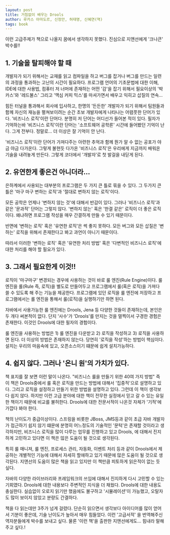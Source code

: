 ```yaml
---
layout: post
title: 거침없이 배우는 Drools
author: 루카스 아마도르, 신정안, 허태명, 신혜연(역)
tags: book
---
```


이런 고급주제가 책으로 나올지 꿈에서 생각하지 못했다. 진심으로 지앤선에게 '크나큰' 박수를!!

## 1. 기술을 탈피해야 할 때

개발자가 되기 위해서는 교재를 읽고 컴파일을 하고 버그를 잡거나 버그를 만드는 일련의 과정을 통과하는 고난의 시간이 필요하다. 프로그램 언어의 기초문법에 대한 이해, IDE에 대한 사용법, 컴퓨터 저 너머에 존재하는 어떤 '감'을 잡기 위해서 필요이상의 '박카스'와 '레드불스' 그리고 '맥심 커피 믹스'를 마셔가면서 배우고 익히고 삽질의 연속...

힘든 터널을 통과해서 회사에 입사하고, 한명의 '든든한' 개발자가 되기 위해서 팀원들과 함께 자신의 재능을 펼쳐보이려는 순간 초보 개발자에게 나타나는 어렴풋한 단어가 있다. '비즈니스 로직'이란 단어다. 분명히 저 단어는 어디선가 들어본 적이 있다. 필자가 기억하는바 '비즈니스 로직'이란 단어는 '소프트웨어 공학론' 시간에 들어봤던 기억이 난다. 그게 전부다. 정말로... 더 이상은 잘 기억이 안 난다.

'비즈니스 로직'이란 단어가 가져다주는 아련한 추억과 함께 뭔가 알 수 없는 공포가 야금 야금 다가온다. 그렇게 불현듯 다가온 '비즈니스 로직'은 우리에게 지금까지 배워온 기술을 내려놓게 만든다. 그렇게 코더에서 '개발자'로 첫 발걸을 내딛게 된다.


## 2. 유연한게 좋은건 아니더라...

은하계에서 사용되는 대부분의 프로그램은 두 가지 큰 틀로 묶을 수 있다. 그 두가지 큰 틀은 '마구 마구 변하는 로직'과 '절대로 변하지 않는 로직'이다. 

모든 공학은 언제나 '변하지 않는 것'에 대해서 반감이 있다. 그러나 '비즈니스 로직'과 같은 '문과적' 단어는 그렇지 않다. '변하지 않는' 혹은 '한결 같은' 로직이 더 좋은 로직이다. 왜냐하면 프로그램 작성을 매우 간결하게 만들 수 있기 때문이다.

반면에 '변하는 로직' 혹은 '유연한 로직'은 썩 좋지 못하다. 모든 버그와 모든 삽질은 '변하는' 로직을 위해서 존재한다고 봐고 과언이 아니기 때문이다. 

따라서 이러한 '변하는 로직' 혹은 '유연한 처리 방법' 혹은 '다변적인 비즈니스 로직'에 대한 처리를 해야 할 필요가 있다.


## 3. 그래서 필요한게 이것!!

로직이 '마구마구' 변경되는 경우에 사용하는 것이 바로 룰 엔진(Rule Engine)이다. 룰 엔진을 롤(Rule 즉, 로직)을 별도로 만들어두고 프로그램에서 룰(혹은 로직)을 가져다 쓸 수 있도록 해 주는 기능을 제공한다. 프로그램에 있던 로직을 룰 엔진에 저장하고 프로그램에서는 롤 엔진을 통해서 룰(로직)을 실행하기만 하면 된다. 

자바에서 사용가능한 룰 엔진에는 Drools, Jena 등 다양한 것들이 존재하는데, 본인은 두 개다 써본적이 없다. 단지 '사수'가 'Drools'를 만지는 것을 멀찍이서 구경한 경험은 존재한다. 이것인 Drools에 대한 필자의 경험이다.

룰 엔진을 사용하는 방법은 1) 룰 엔진을 다운받고 2) 로직을 작성하고 3) 로직을 사용하면 된다. 더 이상의 방법은 존재하지 않는다. 당연히 '로직을 작성'하는 방법이 핵심이다. 설치는 우리의 마음속에 있고, 오픈소스이기 떄문에 쉽게 설치가능하다.


## 4. 쉽지 않다. 그러나 '온니 원'의 가치가 있다.

책 표지를 잘 보면 이런 말이 나온다. "비즈니스 룰을 만들기 위한 40여 가지 방법" 즉 이 책은 Drools중에서 룰 혹은 로직을 만드는 방법에 대해서 '집중적'으로 설명하고 있다. 그리고 로직을 설정하고 만들기 위한 방법을 설명하고 있다. 그런데 이 책이 생각보다 쉽지 않다. 하지만 이런 고급 분야에 대한 책이 전무한 실정에서 믿고 갈 수 있는 유일한 책이기 때문에 비교를 불허한다. Drools에 대한 전문서적이 나온것 자체가 '기적'에 가깝다 봐야 한다.

책의 난이도가 중급이상이다. 스프링을 비롯한 JBoss, JMS등과 같이 초급 자바 개발자가 접근하기 쉽지 않기 떄문에 분명히 어느정도의 기술적인 '문턱'은 존재할 것이라고 생각하지만, 비즈니스 로직을 많이 다루는 업무를 진행하고 있고 Drools, 에 대해서 진지하게 고민하고 있다면 이 책은 많은 도움이 될 것으로 생각된다.

특히 룰 매니져, 룰 엔진, 프로세스 관리, 자동화, 이벤트 처리 등과 같이 Drools에서 제공하는 개별적인 기능에 대해서 자세히 할애하고 있기 때문에 많은 도움이 될 것으로 생각된다. 지앤선의 도움이 많은 책을 읽고 있지만 이 책만큼 피토하게 읽은적이 없는 듯 싶다.

자바의 다양한 라이브러리와 프레임워크의 쓰임에 대해서 진지하게 다시 고민할 수 있는 기회였다. Drools에 대한 내용보다 주변적인 지식을 더 채웠다. Drools에 대한 내용도 충실한다. 실습없이 오로지 읽기만 했음에도 불구하고 '시뮬레이션'이 가능했고, 오탈자도 많이 보이지 않았고 분량도 간결하다.

책을 다 읽는데만 3주가 넘게 걸렸다. 단순히 읽으면서 생각보다 아이디어를 많이 얻어서 기분이 좋은데, 기술 난이도가 높아서 매우 힘들었다. 이런 '고급서적' 을 번역해주신 역자분들에게 박수를 보내고 싶다. 물론 '이런 책'을 출판한 지앤선에게도... 힘내라 말해주고 싶다.!

